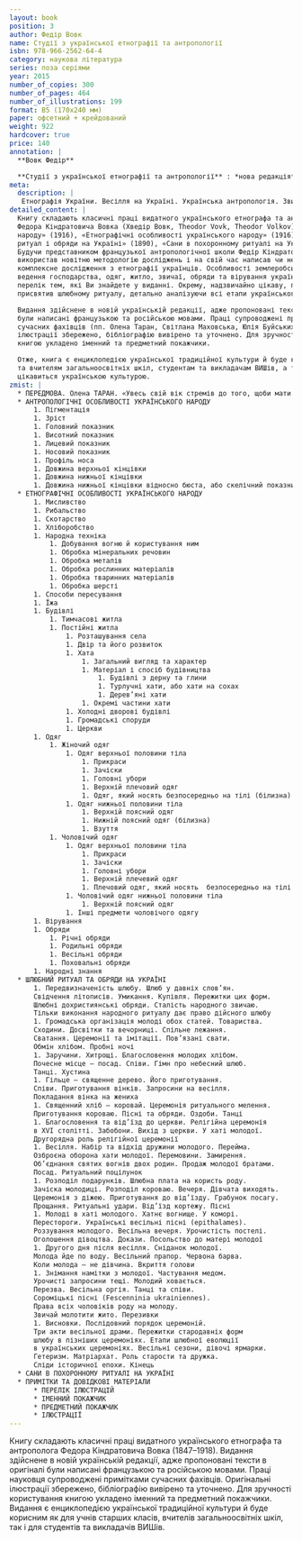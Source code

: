 ```yaml
---
layout: book
position: 3
author: Федір Вовк
name: Студії з української етнографії та антропології
isbn: 978-966-2562-64-4
category: наукова література
series: поза серіями
year: 2015
number_of_copies: 300
number_of_pages: 464
number_of_illustrations: 199
format: B5 (170х240 мм)
paper: офсетний + крейдований
weight: 922
hardcover: true
price: 140
annotation: |
  **Вовк Федір**

  **Студії з української етнографії та антропології** : *нова редакція* / Федір Вовк ; передм. О.&nbsp;Г.&nbsp;Таран ; прим. О. Г. Таран, С. Л. Маховської, Ю. С. Буйських; упорядн. О. О. Савчук. — Харків : Видавець Савчук О. О., 2015.&nbsp;— 464 с. ; 199 іл.
meta:
  description: |
   Етнографія України. Весілля на Україні. Українська антропологія. Звичаї і обряди.
detailed_content: |
  Книгу складають класичні праці видатного українського етнографа та антрополога
  Федора Кіндратовича Вовка (Хведір Вовк, Theodor Vovk, Theodor Volkov) (1847–1918): «Антропологічні особливості українського
  народу» (1916), «Етнографічні особливості українського народу» (1916), «Шлюбний
  ритуал і обряди на Україні» (1890), «Сани в похоронному ритуалі на Україні» (1896).
  Будучи представником французької антропологічної школи Федір Кіндратович
  використав новітню методологію досліджень і на свій час написав чи не перше
  комплексне дослідження з етнографії українців. Особливості землеробської культури,
  ведення господарства, одяг, житло, звичаї, обряди та вірування українців – неповний
  перелік тем, які Ви знайдете у виданні. Окрему, надзвичайно цікаву, працю Федір Вовк
  присвятив шлюбному ритуалу, детально аналізуючи всі етапи українського весілля.

  Видання здійснене в новій українській редакції, адже пропоновані тексти в оригіналі
  були написані французькою та російською мовами. Праці супроводжені примітками
  сучасних фахівців (пп. Олена Таран, Світлана Маховська, Юлія Буйських). Оригінальні
  ілюстрації збережено, бібліографію вивірено та уточнено. Для зручності користування
  книгою укладено іменний та предметний покажчики.

  Отже, книга є енциклопедією української традиційної культури й буде корисним учням
  та вчителям загальноосвітніх шкіл, студентам та викладачам ВИШів, а також усім, хто
  цікавиться українською культурою.
zmist: |
  * ПЕРЕДМОВА. Олена ТАРАН. «Увесь свій вік стремів до того, щоби мати змогу працювати на рідній землі для рідної науки...»
  * АНТРОПОЛОГІЧНІ ОСОБЛИВОСТІ УКРАЇНСЬКОГО НАРОДУ
      1. Пігментація
      1. Зріст
      1. Головний показник
      1. Висотний показник
      1. Лицевий показник
      1. Носовий показник
      1. Профіль носа
      1. Довжина верхньої кінцівки
      1. Довжина нижньої кінцівки
      1. Довжина нижньої кінцівки відносно бюста, або скелічний показник (ind. skélique)
  * ЕТНОГРАФІЧНІ ОСОБЛИВОСТІ УКРАЇНСЬКОГО НАРОДУ
      1. Мисливство
      1. Рибальство
      1. Скотарство
      1. Хліборобство
      1. Народна техніка
          1. Добування вогню й користування ним
          1. Обробка мінеральних речовин
          1. Обробка металів
          1. Обробка рослинних матеріалів
          1. Обробка тваринних матеріалів
          1. Обробка шерсті
      1. Способи пересування
      1. Їжа
      1. Будівлі
          1. Тимчасові житла
          1. Постійні житла
              1. Розташування села
              1. Двір та його розвиток
              1. Хата
                  1. Загальний вигляд та характер
                  1. Матеріал і спосіб будівництва
                      1. Будівлі з дерну та глини
                      1. Турлучні хати, або хати на сохах
                      1. Дерев’яні хати
                  1. Окремі частини хати
              1. Холодні дворові будівлі
              1. Громадські споруди
              1. Церкви
      1. Одяг
          1. Жіночий одяг
              1. Одяг верхньої половини тіла
                  1. Прикраси
                  1. Зачіски
                  1. Головні убори
                  1. Верхній плечовий одяг
                  1. Одяг, який носять безпосередньо на тілі (білизна)
              1. Одяг нижньої половини тіла
                  1. Верхній поясний одяг
                  1. Нижній поясний одяг (білизна)
                  1. Взуття
          1. Чоловічий одяг
              1. Одяг верхньої половини тіла
                  1. Прикраси
                  1. Зачіски
                  1. Головні убори
                  1. Верхній плечевий одяг
                  1. Плечовий одяг, який носять  безпосередньо на тілі (білизна)
              1. Чоловічий одяг нижньої половини тіла
                  1. Верхній поясний одяг
              1. Інші предмети чоловічого одягу
      1. Вірування
      1. Обряди
          1. Річні обряди
          1. Родильні обряди
          1. Весільні обряди
          1. Поховальні обряди
      1. Народні знання
  * ШЛЮБНИЙ РИТУАЛ ТА ОБРЯДИ НА УКРАЇНІ
      1. Передвизначеність шлюбу. Шлюб у давніх слов’ян.
      Свідчення літописів. Умикання. Купівля. Пережитки цих форм.
      Шлюбні дохристиянські обряди. Сталість народного звичаю.
      Тільки виконання народного ритуалу дає право дійсного шлюбу
      1. Громадська організація молоді обох статей. Товариства.
      Сходини. Досвітки та вечорниці. Спільне лежання.
      Сватання. Церемонії та імітації. Пов’язані свати.
      Обмін хлібом. Пробні ночі
      1. Заручини. Хитрощі. Благословення молодих хлібом.
      Почесне місце — посад. Співи. Гімн про небесний шлюб.
      Танці. Хустина
      1. Гільце — священне дерево. Його приготування.
      Співи. Приготування вінків. Запросини на весілля.
      Покладання вінка на жениха
      1. Священний хліб — коровай. Церемонія ритуального мелення.
      Приготування короваю. Пісні та обряди. Оздоби. Танці
      1. Благословення та від’їзд до церкви. Релігійна церемонія
      в XVI столітті. Забобони. Вихід з церкви. У хаті молодої.
      Другорядна роль релігійної церемонії
      1. Весілля. Набір та відхід дружини молодого. Перейма.
      Озброєна оборона хати молодої. Перемовини. Замирення.
      Об’єднання святих вогнів двох родин. Продаж молодої братами.
      Посад. Ритуальний поцілунок
      1. Розподіл подарунків. Шлюбна плата на користь роду.
      Зачіска молодиці. Розподіл короваю. Вечеря. Дівчата виходять.
      Церемонія з діжею. Приготування до від’їзду. Грабунок посагу.
      Прощання. Ритуальні удари. Від’їзд кортежу. Пісні
      1. Молоді в хаті молодого. Хатнє вогнище. У коморі.
      Перестороги. Українські весільні пісні (epithalames).
      Роззування молодого. Весільна вечеря. Урочистість постелі.
      Оголошення дівоцтва. Докази. Посольство до матері молодої
      1. Другого дня після весілля. Сніданок молодої.
      Молода йде по воду. Весільний прапор. Червона барва.
      Коли молода — не дівчина. Вкриття голови
      1. Знімання намітки з молодої. Частування медом.
      Урочисті запросини тещі. Молодий ховається.
      Перезва. Весільна оргія. Танці та співи.
      Сороміцькі пісні (Fescenninia ukraіniennes).
      Права всіх чоловіків роду на молоду.
      Звичай молотити жито. Перезивки
      1. Висновки. Послідовний порядок церемоній.
      Три акти весільної драми. Пережитки стародавніх форм
      шлюбу в пізніших церемоніях. Етапи шлюбної еволюції
      в українських церемоніях. Весільні сезони, дівочі ярмарки.
      Гетеризм. Матріархат. Роль старости та дружка.
      Сліди історичної епохи. Кінець
  * САНИ В ПОХОРОННОМУ РИТУАЛІ НА УКРАЇНІ
  * ПРИМІТКИ ТА ДОВІДКОВІ МАТЕРІАЛИ
      * ПЕРЕЛІК ІЛЮСТРАЦІЙ
      * ІМЕННИЙ ПОКАЖЧИК
      * ПРЕДМЕТНИЙ ПОКАЖЧИК
      * ІЛЮСТРАЦІЇ
---
```


Книгу складають класичні праці видатного українського етнографа та 
антрополога Федора Кіндратовича Вовка (1847–1918). Видання здійснене в 
новій українській редакції, адже пропоновані тексти в оригіналі були написані французькою та російською мовами.
Праці науковця супроводжені примітками сучасних фахівців. Оригінальні ілюстрації збережено, бібліографію вивірено та уточнено. Для зручності користування книгою укладено іменний та предметний покажчики.
Видання є енциклопедією української традиційної культури й буде корисним як для учнів старших класів, вчителів загальноосвітніх шкіл, так і для 
студентів та викладачів ВИШів. 
